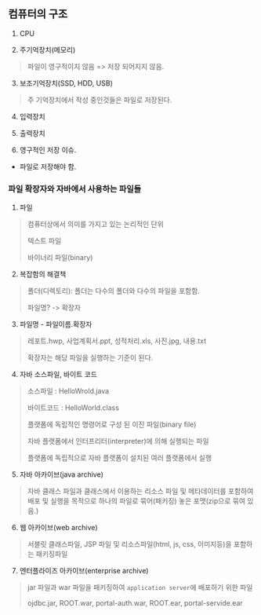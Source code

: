 ## 컴퓨터의 구조

1. CPU

2. 주기억장치(메모리)
> 파일이 영구적이지 않음 => 저장 되어지지 않음.

3. 보조기억장치(SSD, HDD, USB)
> 주 기억장치에서 작성 중인것들은 파일로 저장된다.
4. 입력장치

5. 출력장치

6. 영구적인 저장 이슈.
- 파일로 저장해야 함.

### 파일 확장자와 자바에서 사용하는 파일들

1. 파일
> 컴퓨터상에서 의미를 가지고 있는 논리적인 단위
>
> 텍스트 파일
>
> 바이너리 파일(binary)

2. 복잡함의 해결책
> 폴더(디렉토리): 폴더는 다수의 폴더와 다수의 파일을 포함함.
>
> 파일명? -> 확장자

3. 파일명 - 파일이름.확장자
> 레포트.hwp, 사업계획서.ppt, 성적처리.xls, 사진.jpg, 내용.txt
>
> 확장자는 해당 파일을 실행하는 기준이 된다.

4. 자바 소스파일, 바이트 코드
> 소스파일 : HelloWrold.java
>
> 바이트코드 : HelloWorld.class
>
> 플랫폼에 독립적인 명령어로 구성 된 이진 파일(binary file)
>
> 자바 플랫폼에서 인터프리터(interpreter)에 의해 실행되는 파일
>
> 플랫폼에 독립적으로 자바 플랫폼이 설치된 여러 플랫폼에서 실행

5. 자바 아카이브(java archive)
> 자바 클래스 파일과 클래스에서 이용하는 리소스 파일 및 메타데이터를 포함하여 배포 및 실행을 목적으로 하나의 파일로 묶어(패키징) 놓은 포맷(zip으로 묶여 있음.)

6. 웹 아카이브(web archive)
> 서블릿 클래스파일, JSP 파일 및 리소스파일(html, js, css, 이미지등)을 포함하는 패키징파일

7. 엔터플라이즈 아카이브(enterprise archive)
> jar 파일과 war 파일을 패키징하여 `application server`에 배포하기 위한 파일
>
> ojdbc.jar, ROOT.war, portal-auth.war, ROOT.ear, portal-servide.ear